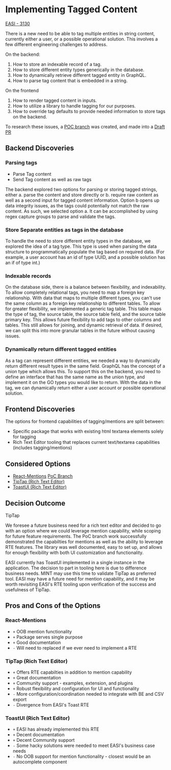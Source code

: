 # Implementing Tagged Content


[EASI - 3130](https://jiraent.cms.gov/browse/EASI-3130)

There is a new need to be able to tag multiple entities in string content, currently either a user, or a possible operational solution. This involves a few different engineering challenges to address. 

On the backend:
1. How to store an indexable record of a tag.
2. How to store different entity types generically in the database.
3. How to dynamically retrieve different tagged entity in GraphQL.
4. How to parse tag content that is embedded in a string.


On the frontend
1. How to render tagged content in inputs.
2. How to utilize a library to handle tagging for our purposes.
3. How to override tag defaults to provide needed information to store tags on the backend.

To research these issues, a [POC branch](https://github.com/CMSgov/mint-app/tree/EASI-3130/discussion_tagging_spike_poc) was created, and made into a [Draft PR](https://github.com/CMSgov/mint-app/pull/702)

## Backend Discoveries

### Parsing tags
* Parse Tag content
* Send Tag content as well as raw tags

The backend explored two options for parsing or storing tagged strings, either a. parse the content and store directly or b. require raw content as well as a second input for tagged content information. Option b opens up data integrity issues, as the tags could potentially not match the raw content. As such, we selected option a. It can be accomplished by using regex capture groups to parse and validate the tags.

### Store Separate entities as tags in the database
To handle the need to store different entity types in the database, we explored the idea of a tag type. This type is used when parsing the data structure to programmatically populate the tag based on required data. (For example, a user account has an id of type UUID, and a possible solution has an if of type int.)


### Indexable records
On the database side, there is a balance between flexibility, and indexability. To allow completely relational tags, you need to map a foreign key relationship. With data that maps to multiple different types, you can't use the same column as a foreign key relationship to different tables. To allow for greater flexibility, we implemented a generic tag table. This table maps the type of tag, the source table, the source table field, and the source table primary key. This allows future flexibility to add tags to other columns and tables. This still allows for joining, and dynamic retrieval of data. If desired, we can split this into more granular tables in the future without causing issues.

### Dynamically return different tagged entities
As a tag can represent different entities, we needed a way to dynamically return different result types in the same field. GraphQL has the concept of a union type which allows this. To support this on the backend, you need to define an interface that has the same name as the union type, and implement it on the GO types you would like to return. With the data in the tag, we can dynamically return either a user account or possible operational solution.


## Frontend Discoveries
The options for frontend capabilities of tagging/mentions are split between:

- Specific package that works with existing html textarea elements solely for tagging
- Rich Text Editor tooling that replaces current text/textarea capabilities (includes tagging/mentions)

## Considered Options

* [React-Mentions](https://github.com/signavio/react-mentions) [PoC Branch](https://github.com/CMSgov/mint-app/tree/EASI-3130/discussion_tagging_spike_poc)
* [TipTap (Rich Text Editor)](https://tiptap.dev/)
* [ToastUI (Rich Text Editor)](https://ui.toast.com/tui-editor)

## Decision Outcome

TipTap

We foresee a future business need for a rich text editor and decided to go with an option where we could leverage mention capability, while scoping for future feature requirements.  The PoC branch work successfully demonstrated the capabilties for mentions as well as the ability to leverage RTE features.  The library was well documented, easy to set up, and allows for enough flexibility with both UI customization and functionality.

EASI currently has ToastUI implemented in a single instance in the application.  The decision to part in tooling here is due to difference business needs.  MINT may use this time to validate TipTap as preferred tool.  EASI may have a future need for mention capability, and it may be worth revisiting EASI's RTE tooling upon verification of the success and usefulness of TipTap. 


## Pros and Cons of the Options

### React-Mentions
* `+` OOB mention functionality
* `+` Package serves single purpose
* `+` Good documentation
* `-` Will need to replaced if we ever need to implement a RTE

### TipTap (Rich Text Editor)
* `+` Offers RTE capabilties in addition to mention capability
* `+` Great documentation
* `+` Community support - examples, extension, and plugins
* `+` Robust flexibility and configuration for UI and functionality
* `-` More configuration/coordination needed to integrate with BE and CSV export
* `-` Divergence from EASI's Toast RTE

### ToastUI (Rich Text Editor)
* `+` EASI has already implemented this RTE
* `+` Decent documentation
* `+` Decent Community support
* `-` Some hacky solutions were needed to meet EASI's business case needs
* `-` No OOB support for mention functionality - closest would be an autocomplete component
